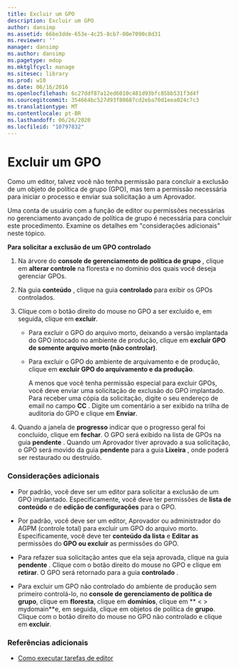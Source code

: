 ```yaml
---
title: Excluir um GPO
description: Excluir um GPO
author: dansimp
ms.assetid: 66be3dde-653e-4c25-8cb7-00e7090c8d31
ms.reviewer: ''
manager: dansimp
ms.author: dansimp
ms.pagetype: mdop
ms.mktglfcycl: manage
ms.sitesec: library
ms.prod: w10
ms.date: 06/16/2016
ms.openlocfilehash: 6c27ddf87a12ed6010c481d93bfc85bb531f3d4f
ms.sourcegitcommit: 354664bc527d93f80687cd2eba70d1eea024c7c3
ms.translationtype: MT
ms.contentlocale: pt-BR
ms.lasthandoff: 06/26/2020
ms.locfileid: "10797832"
---
```

# Excluir um GPO


Como um editor, talvez você não tenha permissão para concluir a exclusão de um objeto de política de grupo (GPO), mas tem a permissão necessária para iniciar o processo e enviar sua solicitação a um Aprovador.

Uma conta de usuário com a função de editor ou permissões necessárias no gerenciamento avançado de política de grupo é necessária para concluir este procedimento. Examine os detalhes em "considerações adicionais" neste tópico.

**Para solicitar a exclusão de um GPO controlado**

1.  Na árvore do **console de gerenciamento de política de grupo** , clique em **alterar controle** na floresta e no domínio dos quais você deseja gerenciar GPOs.

2.  Na guia **conteúdo** , clique na guia **controlado** para exibir os GPOs controlados.

3.  Clique com o botão direito do mouse no GPO a ser excluído e, em seguida, clique em **excluir**.

    -   Para excluir o GPO do arquivo morto, deixando a versão implantada do GPO intocado no ambiente de produção, clique em **excluir GPO de somente arquivo morto (não controlar)**.

    -   Para excluir o GPO do ambiente de arquivamento e de produção, clique em **excluir GPO do arquivamento e da produção**.

        A menos que você tenha permissão especial para excluir GPOs, você deve enviar uma solicitação de exclusão do GPO implantado. Para receber uma cópia da solicitação, digite o seu endereço de email no campo **CC** . Digite um comentário a ser exibido na trilha de auditoria do GPO e clique em **Enviar**.

4.  Quando a janela de **progresso** indicar que o progresso geral foi concluído, clique em **fechar**. O GPO será exibido na lista de GPOs na guia **pendente** . Quando um Aprovador tiver aprovado a sua solicitação, o GPO será movido da guia **pendente** para a guia **Lixeira** , onde poderá ser restaurado ou destruído.

### Considerações adicionais

-   Por padrão, você deve ser um editor para solicitar a exclusão de um GPO implantado. Especificamente, você deve ter permissões de **lista de conteúdo** e de **edição de configurações** para o GPO.

-   Por padrão, você deve ser um editor, Aprovador ou administrador do AGPM (controle total) para excluir um GPO do arquivo morto. Especificamente, você deve ter **conteúdo da lista** e **Editar as** permissões do **GPO ou excluir** as permissões do GPO.

-   Para refazer sua solicitação antes que ela seja aprovada, clique na guia **pendente** . Clique com o botão direito do mouse no GPO e clique em **retirar**. O GPO será retornado para a guia **controlado** .

-   Para excluir um GPO não controlado do ambiente de produção sem primeiro controlá-lo, no **console de gerenciamento de política de grupo**, clique em **floresta**, clique em **domínios**, clique em ** &lt; &gt; mydomain**e, em seguida, clique em objetos de política de **grupo**. Clique com o botão direito do mouse no GPO não controlado e clique em **excluir**.

### Referências adicionais

-   [Como executar tarefas de editor](performing-editor-tasks.md)

 

 





